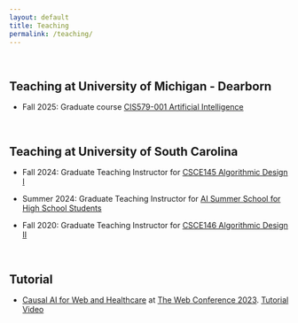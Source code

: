 ```yaml
---
layout: default
title: Teaching
permalink: /teaching/
---
```


<h1 id="teaching"></h1>

<h2 style="margin: 60px 0px -15px;">Teaching at University of Michigan - Dearborn</h2>
<br>

- Fall 2025: Graduate course [CIS579-001 Artificial Intelligence](https://umdearborn.edu/cecs/departments/computer-and-information-science/graduate-programs)

<h2 style="margin: 60px 0px -15px;">Teaching at University of South Carolina</h2>
<br>

- Fall 2024: Graduate Teaching Instructor for [CSCE145 Algorithmic Design I](https://cse.sc.edu/class/145)
  
- Summer 2024: Graduate Teaching Instructor for [AI Summer School for High School Students](https://sites.google.com/view/2024-ai-camp/home?authuser=0)
  
- Fall 2020: Graduate Teaching Instructor for [CSCE146 Algorithmic Design II](https://cse.sc.edu/class/146)

<h1 id="tutorials"></h1>

<h2 style="margin: 60px 0px -15px;">Tutorial</h2>
<br>

- [Causal AI for Web and Healthcare](https://scholarcommons.sc.edu/cgi/viewcontent.cgi?article=1600&context=aii_fac_pub) at [The Web Conference 2023](https://archives.iw3c2.org/www2023/). [Tutorial Video](https://youtu.be/4-q1QKq5kvU?feature=shared)
  

